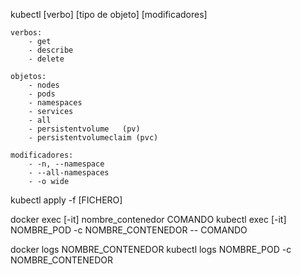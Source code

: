 
kubectl [verbo] [tipo de objeto] [modificadores]
    
    verbos:
        - get
        - describe
        - delete
    
    objetos:
        - nodes
        - pods
        - namespaces
        - services
        - all
        - persistentvolume   (pv)
        - persistentvolumeclaim (pvc)
        
    modificadores:
        - -n, --namespace
        - --all-namespaces
        - -o wide

kubectl apply -f [FICHERO]



docker exec [-it] nombre_contenedor COMANDO
kubectl exec [-it] NOMBRE_POD -c NOMBRE_CONTENEDOR -- COMANDO

docker logs NOMBRE_CONTENEDOR
kubectl logs NOMBRE_POD -c NOMBRE_CONTENEDOR





